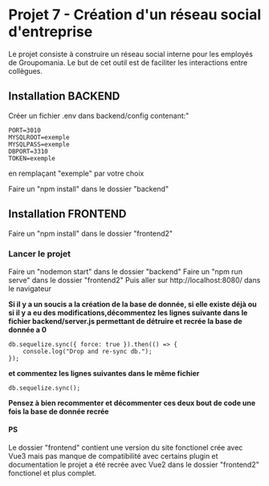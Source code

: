 # Projet 7 - Création d'un réseau social d'entreprise
Le projet consiste à construire un réseau social interne pour les employés de Groupomania. Le but de cet outil est de faciliter les interactions entre collègues.

## Installation BACKEND 

Créer un fichier .env dans backend/config contenant:"

    PORT=3010
    MYSQLROOT=exemple
    MYSQLPASS=exemple
    DBPORT=3310
    TOKEN=exemple

en remplaçant "exemple" par votre choix

Faire un "npm install" dans le dossier "backend"

## Installation FRONTEND 

Faire un "npm install" dans le dossier "frontend2"

### Lancer le projet

Faire un "nodemon start" dans le dossier "backend"
Faire un "npm run serve" dans le dossier "frontend2"
Puis aller sur http://localhost:8080/ dans le navigateur

**Si il y a un soucis a la création de la base de donnée, si elle existe déjà ou si il y a eu des modifications,décommentez les lignes suivante dans le fichier backend/server.js permettant de détruire et recrée la base de donnée a 0**

    db.sequelize.sync({ force: true }).then(() => {
        console.log("Drop and re-sync db.");
    });

**et commentez les lignes suivantes dans le même fichier**

    db.sequelize.sync();

**Pensez à bien recommenter et décommenter ces deux bout de code une fois la base de donnée recrée**

#### PS

Le dossier "frontend" contient une version du site fonctionel crée avec Vue3 mais pas manque de compatibilité avec certains plugin et documentation le projet a été recrée avec Vue2 dans le dossier "frontend2" fonctionel et plus complet.
